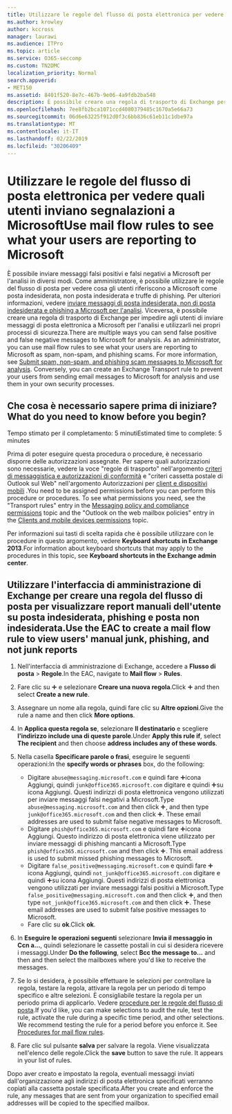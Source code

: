 ```yaml
---
title: Utilizzare le regole del flusso di posta elettronica per vedere quali utenti inviano segnalazioni a Microsoft
ms.author: krowley
author: kccross
manager: laurawi
ms.audience: ITPro
ms.topic: article
ms.service: O365-seccomp
ms.custom: TN2DMC
localization_priority: Normal
search.appverid:
- MET150
ms.assetid: 8401f520-8e7c-467b-9e06-4a9fdb2ba548
description: È possibile creare una regola di trasporto di Exchange per impedire agli utenti di inviare messaggi di posta elettronica a Microsoft per l'analisi e utilizzarli nei propri processi di sicurezza.
ms.openlocfilehash: 7ee8fb2bca1071ccd4080379485c1670a5e66a73
ms.sourcegitcommit: 06d6e63225f912d0f3c6bb836c61eb11c1dbe97a
ms.translationtype: MT
ms.contentlocale: it-IT
ms.lasthandoff: 02/22/2019
ms.locfileid: "30206409"
---
```

# <a name="use-mail-flow-rules-to-see-what-your-users-are-reporting-to-microsoft"></a><span data-ttu-id="ad0e4-103">Utilizzare le regole del flusso di posta elettronica per vedere quali utenti inviano segnalazioni a Microsoft</span><span class="sxs-lookup"><span data-stu-id="ad0e4-103">Use mail flow rules to see what your users are reporting to Microsoft</span></span>

<span data-ttu-id="ad0e4-p101">È possibile inviare messaggi falsi positivi e falsi negativi a Microsoft per l'analisi in diversi modi. Come amministratore, è possibile utilizzare le regole del flusso di posta per vedere cosa gli utenti riferiscono a Microsoft come posta indesiderata, non posta indesiderata e truffe di phishing. Per ulteriori informazioni, vedere [inviare messaggi di posta indesiderata, non di posta indesiderata e phishing a Microsoft per l'analisi](submit-spam-non-spam-and-phishing-scam-messages-to-microsoft-for-analysis.md). Viceversa, è possibile creare una regola di trasporto di Exchange per impedire agli utenti di inviare messaggi di posta elettronica a Microsoft per l'analisi e utilizzarli nei propri processi di sicurezza.</span><span class="sxs-lookup"><span data-stu-id="ad0e4-p101">There are multiple ways you can send false positive and false negative messages to Microsoft for analysis. As an administrator, you can use mail flow rules to see what your users are reporting to Microsoft as spam, non-spam, and phishing scams. For more information, see [Submit spam, non-spam, and phishing scam messages to Microsoft for analysis](submit-spam-non-spam-and-phishing-scam-messages-to-microsoft-for-analysis.md). Conversely, you can create an Exchange Transport rule to prevent your users from sending email messages to Microsoft for analysis and use them in your own security processes.</span></span>
  
## <a name="what-do-you-need-to-know-before-you-begin"></a><span data-ttu-id="ad0e4-108">Che cosa è necessario sapere prima di iniziare?</span><span class="sxs-lookup"><span data-stu-id="ad0e4-108">What do you need to know before you begin?</span></span>

<span data-ttu-id="ad0e4-109">Tempo stimato per il completamento: 5 minuti</span><span class="sxs-lookup"><span data-stu-id="ad0e4-109">Estimated time to complete: 5 minutes</span></span>
  
<span data-ttu-id="ad0e4-p102">Prima di poter eseguire questa procedura o procedure, è necessario disporre delle autorizzazioni assegnate. Per sapere quali autorizzazioni sono necessarie, vedere la voce "regole di trasporto" nell'argomento [criteri di messaggistica e autorizzazioni di conformità](http://technet.microsoft.com/library/ec4d3b9f-b85a-4cb9-95f5-6fc149c3899b.aspx) e "criteri cassetta postale di Outlook sul Web" nell'argomento Autorizzazioni per [client e dispositivi mobili](http://technet.microsoft.com/library/57eca42a-5a7f-4c65-89f0-7a84f2dbea19.aspx) .</span><span class="sxs-lookup"><span data-stu-id="ad0e4-p102">You need to be assigned permissions before you can perform this procedure or procedures. To see what permissions you need, see the "Transport rules" entry in the [Messaging policy and compliance permissions](http://technet.microsoft.com/library/ec4d3b9f-b85a-4cb9-95f5-6fc149c3899b.aspx) topic and the "Outlook on the web mailbox policies" entry in the [Clients and mobile devices permissions](http://technet.microsoft.com/library/57eca42a-5a7f-4c65-89f0-7a84f2dbea19.aspx) topic.</span></span> 
  
<span data-ttu-id="ad0e4-112">Per informazioni sui tasti di scelta rapida che è possibile utilizzare con le procedure in questo argomento, vedere **Keyboard shortcuts in Exchange 2013**.</span><span class="sxs-lookup"><span data-stu-id="ad0e4-112">For information about keyboard shortcuts that may apply to the procedures in this topic, see **Keyboard shortcuts in the Exchange admin center**.</span></span>
  
## <a name="use-the-eac-to-create-a-mail-flow-rule-to-view-users-manual-junk-phishing-and-not-junk-reports"></a><span data-ttu-id="ad0e4-113">Utilizzare l'interfaccia di amministrazione di Exchange per creare una regola del flusso di posta per visualizzare report manuali dell'utente su posta indesiderata, phishing e posta non indesiderata.</span><span class="sxs-lookup"><span data-stu-id="ad0e4-113">Use the EAC to create a mail flow rule to view users' manual junk, phishing, and not junk reports</span></span>

1. <span data-ttu-id="ad0e4-114">Nell'interfaccia di amministrazione di Exchange, accedere a **Flusso di posta** \> **Regole**.</span><span class="sxs-lookup"><span data-stu-id="ad0e4-114">In the EAC, navigate to **Mail flow** \> **Rules**.</span></span>
    
2. <span data-ttu-id="ad0e4-115">Fare clic su ![Icona Aggiungi](media/ITPro-EAC-AddIcon.gif) e selezionare **Creare una nuova regola**.</span><span class="sxs-lookup"><span data-stu-id="ad0e4-115">Click ![Add Icon](media/ITPro-EAC-AddIcon.gif) and then select **Create a new rule**.</span></span>
    
3. <span data-ttu-id="ad0e4-116">Assegnare un nome alla regola, quindi fare clic su **Altre opzioni**.</span><span class="sxs-lookup"><span data-stu-id="ad0e4-116">Give the rule a name and then click **More options**.</span></span>
    
4. <span data-ttu-id="ad0e4-117">In **Applica questa regola se**, selezionare **Il destinatario** e scegliere **l'indirizzo include una di queste parole**.</span><span class="sxs-lookup"><span data-stu-id="ad0e4-117">Under **Apply this rule if**, select **The recipient** and then choose **address includes any of these words**.</span></span>
    
5. <span data-ttu-id="ad0e4-118">Nella casella **Specificare parole o frasi**, eseguire le seguenti operazioni:</span><span class="sxs-lookup"><span data-stu-id="ad0e4-118">In the **specify words or phrases** box, do the following:</span></span> 
    - <span data-ttu-id="ad0e4-p103">Digitare `abuse@messaging.microsoft.com` e quindi fare ![clic su](media/ITPro-EAC-AddIcon.gif)icona Aggiungi, quindi `junk@office365.microsoft.com` digitare e quindi ![fare clic](media/ITPro-EAC-AddIcon.gif)su icona Aggiungi. Questi indirizzi di posta elettronica vengono utilizzati per inviare messaggi falsi negativi a Microsoft.</span><span class="sxs-lookup"><span data-stu-id="ad0e4-p103">Type `abuse@messaging.microsoft.com` and then click ![Add Icon](media/ITPro-EAC-AddIcon.gif), and then type `junk@office365.microsoft.com` and then click ![Add Icon](media/ITPro-EAC-AddIcon.gif). These email addresses are used to submit false negative messages to Microsoft.</span></span>
    - <span data-ttu-id="ad0e4-p104">Digitare `phish@office365.microsoft.com` e quindi fare ![clic su](media/ITPro-EAC-AddIcon.gif)icona Aggiungi. Questo indirizzo di posta elettronica viene utilizzato per inviare messaggi di phishing mancanti a Microsoft.</span><span class="sxs-lookup"><span data-stu-id="ad0e4-p104">Type `phish@office365.microsoft.com` and then click ![Add Icon](media/ITPro-EAC-AddIcon.gif). This email address is used to submit missed phishing messages to Microsoft.</span></span>
    - <span data-ttu-id="ad0e4-p105">Digitare `false_positive@messaging.microsoft.com` e quindi fare ![clic su](media/ITPro-EAC-AddIcon.gif)icona Aggiungi, quindi `not_junk@office365.microsoft.com` digitare e quindi ![fare clic](media/ITPro-EAC-AddIcon.gif)su icona Aggiungi. Questi indirizzi di posta elettronica vengono utilizzati per inviare messaggi falsi positivi a Microsoft.</span><span class="sxs-lookup"><span data-stu-id="ad0e4-p105">Type `false_positive@messaging.microsoft.com` and then click ![Add Icon](media/ITPro-EAC-AddIcon.gif), and then type `not_junk@office365.microsoft.com` and then click ![Add Icon](media/ITPro-EAC-AddIcon.gif). These email addresses are used to submit false positive messages to Microsoft.</span></span>
    - <span data-ttu-id="ad0e4-125">Fare clic su **ok**.</span><span class="sxs-lookup"><span data-stu-id="ad0e4-125">Click **ok**.</span></span>
    
6. <span data-ttu-id="ad0e4-126">In **Eseguire le operazioni seguenti** selezionare **Invia il messaggio in Ccn a...**, quindi selezionare le cassette postali in cui si desidera ricevere i messaggi.</span><span class="sxs-lookup"><span data-stu-id="ad0e4-126">Under **Do the following**, select **Bcc the message to...** and then and then select the mailboxes where you'd like to receive the messages.</span></span> 
    
7. <span data-ttu-id="ad0e4-p106">Se lo si desidera, è possibile effettuare le selezioni per controllare la regola, testare la regola, attivare la regola per un periodo di tempo specifico e altre selezioni. È consigliabile testare la regola per un periodo prima di applicarlo. Vedere [procedure per le regole del flusso di posta](https://docs.microsoft.com/Exchange/policy-and-compliance/mail-flow-rules/mail-flow-rule-procedures).</span><span class="sxs-lookup"><span data-stu-id="ad0e4-p106">If you'd like, you can make selections to audit the rule, test the rule, activate the rule during a specific time period, and other selections. We recommend testing the rule for a period before you enforce it. See [Procedures for mail flow rules](https://docs.microsoft.com/Exchange/policy-and-compliance/mail-flow-rules/mail-flow-rule-procedures).</span></span> 
    
8. <span data-ttu-id="ad0e4-p107">Fare clic sul pulsante **salva** per salvare la regola. Viene visualizzata nell'elenco delle regole.</span><span class="sxs-lookup"><span data-stu-id="ad0e4-p107">Click the **save** button to save the rule. It appears in your list of rules.</span></span> 
    
<span data-ttu-id="ad0e4-132">Dopo aver creato e impostato la regola, eventuali messaggi inviati dall'organizzazione agli indirizzi di posta elettronica specificati verranno copiati alla cassetta postale specificata.</span><span class="sxs-lookup"><span data-stu-id="ad0e4-132">After you create and enforce the rule, any messages that are sent from your organization to specified email addresses will be copied to the specified mailbox.</span></span>
  

